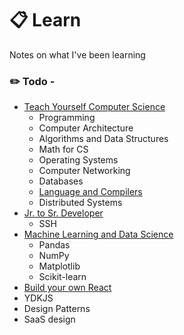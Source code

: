 # :clipboard: Learn
Notes on what I've been learning

### :pencil2: Todo - 

* [Teach Yourself Computer Science](https://github.com/aTmb405/learn/tree/master/teachyourselfCS)
  * Programming
  * Computer Architecture
  * Algorithms and Data Structures
  * Math for CS
  * Operating Systems
  * Computer Networking
  * Databases
  * [Language and Compilers](https://github.com/aTmb405/learn/tree/master/teachyourselfCS/Language%20and%20Compilers)
  * Distributed Systems
* [Jr. to Sr. Developer](https://github.com/aTmb405/learn/tree/master/Jr%20to%20Sr%20Developer)
  * SSH
* [Machine Learning and Data Science](https://github.com/aTmb405/learn/tree/master/ML%20and%20Data%20Science)
  * Pandas
  * NumPy
  * Matplotlib
  * Scikit-learn
* [Build your own React](https://pomb.us/build-your-own-react/)
* YDKJS
* Design Patterns
* SaaS design